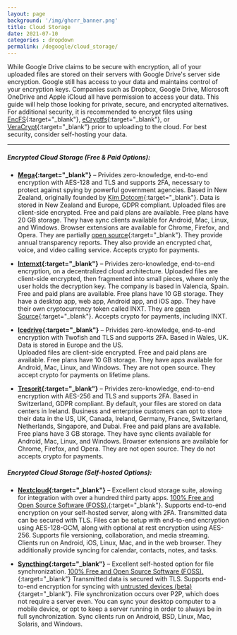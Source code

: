 ```yaml
---
layout: page
background: '/img/ghorr_banner.png'
title: Cloud Storage
date: 2021-07-10
categories : dropdown
permalink: /degoogle/cloud_storage/
---
```


While Google Drive claims to be secure with encryption, all of your uploaded files are stored on their servers with Google Drive's server side encryption.  Google still has access to your data and maintains control of your encryption keys.  Companies such as Dropbox, Google Drive, Microsoft OneDrive and Apple iCloud all have permission to access your data.  This guide will help those looking for private, secure, and encrypted alternatives.  For additional security, it is recommended to encrypt files using [EncFS](https://wiki.archlinux.org/title/EncFS){:target="_blank"}, [eCryptfs](https://wiki.archlinux.org/title/ECryptfs){:target="_blank"}, or [VeraCrypt](https://veracrypt.fr/en/Home.html){:target="_blank"} prior to uploading to the cloud.  For best security, consider self-hosting your data.

________________________________________________________________________________________________________________

##### Encrypted Cloud Storage (Free & Paid Options):

* **[Mega](https://mega.nz){:target="_blank"}** – Privides zero-knowledge, end-to-end encryption with AES-128 and TLS and supports 2FA, necessary to protect against spying by powerful government agencies.  Based in New Zealand, originally founded by [Kim Dotcom](https://en.wikipedia.org/wiki/Kim_Dotcom){:target="_blank"}.  Data is stored in New Zealand and Europe, GDPR compliant.  Uploaded files are client-side encrypted.  Free and paid plans are available.  Free plans have 20 GB storage.  They have sync clients available for Android, Mac, Linux, and Windows.  Browser extensions are available for Chrome, Firefox, and Opera.  They are partially [open source](https://github.com/meganz){:target="_blank"}.  They provide annual transparency reports.  They also provide an encrypted chat, voice, and video calling service.  Accepts crypto for payments.

* **[Internxt](https://internxt.com){:target="_blank"}** – Privides zero-knowledge, end-to-end encryption, on a decentralized cloud architecture.  Uploaded files are client-side encrypted, then fragmented into small pieces, where only the user holds the decryption key.  The company is based in Valencia, Spain.  Free and paid plans are available.  Free plans have 10 GB storage.  They have a desktop app, web app, Android app, and iOS app.  They have their own cryptocurrency token called INXT.  They are [open Source](https://github.com/internxt){:target="_blank"}.  Accepts crypto for payments, including INXT.

* **[Icedrive](https://icedrive.net){:target="_blank"}** – Privides zero-knowledge, end-to-end encryption with Twofish and TLS and supports 2FA.  Based in Wales, UK.  Data is stored in Europe and the US.  
Uploaded files are client-side encrypted.  Free and paid plans are available.  Free plans have 10 GB storage.  They have apps available for Android, Mac, Linux, and Windows.  They are not open source.  They accept crypto for payments on lifetime plans.

* **[Tresorit](https://tresorit.com){:target="_blank"}** – Privides zero-knowledge, end-to-end encryption with AES-256 and TLS and supports 2FA.  Based in Switzerland, GDPR compliant.  By default, your files are stored on data centers in Ireland.  Business and enterprise customers can opt to store their data in the US, UK, Canada, Ireland, Germany, France, Switzerland, Netherlands, Singapore, and Dubai.  Free and paid plans are available.  Free plans have 3 GB storage.  They have sync clients available for Android, Mac, Linux, and Windows.  Browser extensions are available for Chrome, Firefox, and Opera.  They are not open source.  They do not accepts crypto for payments.

##### Encrypted Cloud Storage (Self-hosted Options):

* **[Nextcloud](https://nextcloud.com){:target="_blank"}** – Excellent cloud storage suite, alowing for integration with over a hundred third party apps.  [100% Free and Open Source Software (FOSS).](https://github.com/nextcloud){:target="_blank"}.  Supports end-to-end encryption on your self-hosted server, along with 2FA.  Transmitted data can be secured with TLS.  Files can be setup with end-to-end encryption using AES-128-GCM, along with optional at rest encryption using AES-256.  Supports file versioning, collaboration, and media streaming.  Clients run on Android, iOS, Linux, Mac, and in the web browser.  They additionally provide syncing for calendar, contacts, notes, and tasks.

* **[Syncthing](https://syncthing.net){:target="_blank"}** – Excellent self-hosted option for file synchronization.  [100% Free and Open Source Software (FOSS).](https://github.com/syncthing){:target="_blank"}  Transmitted data is secured with TLS.  Supports end-to-end encryption for syncing with [untrusted devices (beta)](https://docs.syncthing.net/users/untrusted.html){:target="_blank"}.  File synchronization occurs over P2P, which does not require a server even.  You can sync your desktop computer to a mobile device, or opt to keep a server running in order to always be in full synchronization.  Sync clients run on Android, BSD, Linux, Mac, Solaris, and Windows.

